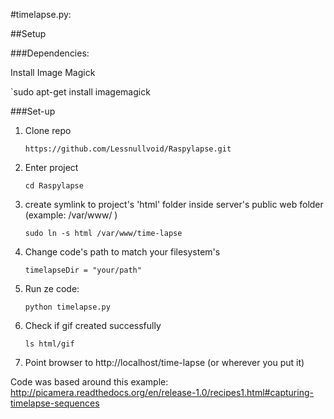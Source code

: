 #timelapse.py:


##Setup 


###Dependencies:

Install Image Magick

`sudo apt-get install imagemagick


###Set-up

1. Clone repo

	`https://github.com/Lessnullvoid/Raspylapse.git`


2. Enter project

	`cd Raspylapse`


3. create symlink to project's 'html' folder inside server's public web folder (example: /var/www/ )

	`sudo ln -s html /var/www/time-lapse`


4. Change code's path to match your filesystem's

	`timelapseDir = "your/path"`


5. Run ze code:

	`python timelapse.py`


5. Check if gif created successfully

	`ls html/gif`


6. Point browser to http://localhost/time-lapse (or wherever you put it)



Code was based around this example:
http://picamera.readthedocs.org/en/release-1.0/recipes1.html#capturing-timelapse-sequences
